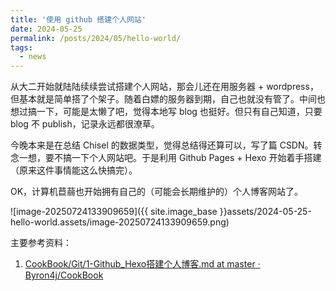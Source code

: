 ```yaml
---
title: '使用 github 搭建个人网站'
date: 2024-05-25
permalink: /posts/2024/05/hello-world/
tags:
  - news
---
```


从大二开始就陆陆续续尝试搭建个人网站，那会儿还在用服务器 + wordpress，但基本就是简单搭了个架子。随着白嫖的服务器到期，自己也就没有管了。中间也想过搞一下，可能是太懒了吧，觉得本地写 blog 也挺好。但只有自己知道，只要 blog 不 publish，记录永远都很潦草。

今晚本来是在总结 Chisel 的数据类型，觉得总结得还算可以，写了篇 CSDN。转念一想，要不搞一下个人网站吧。于是利用 Github Pages + Hexo 开始着手搭建（原来这件事情能这么快搞完）。

OK，计算机苣蒻也开始拥有自己的（可能会长期维护的）个人博客网站了。

![image-20250724133909659]({{ site.image_base }}assets/2024-05-25-hello-world.assets/image-20250724133909659.png)

主要参考资料：
1. [CookBook/Git/1-Github_Hexo搭建个人博客.md at master · Byron4j/CookBook](https://github.com/Byron4j/CookBook/blob/master/Git/1-Github_Hexo%E6%90%AD%E5%BB%BA%E4%B8%AA%E4%BA%BA%E5%8D%9A%E5%AE%A2.md)